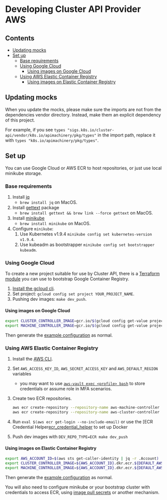 # Developing Cluster API Provider AWS <!-- omit in toc -->

## Contents <!-- omit in toc -->

<!-- Below is generated using VSCode yzhang.markdown-all-in-one >

<!-- TOC depthFrom:2 -->
- [Updating mocks](#updating-mocks)
- [Set up](#set-up)
  - [Base requirements](#base-requirements)
  - [Using Google Cloud](#using-google-cloud)
    - [Using images on Google Cloud](#using-images-on-google-cloud)
  - [Using AWS Elastic Container Registry](#using-aws-elastic-container-registry)
    - [Using images on Elastic Container Registry](#using-images-on-elastic-container-registry)

<!-- /TOC -->

## Updating mocks

When you update the mocks, please make sure the imports are not from the dependencies vendor directory. Instead, make them an explicit dependency of this project.

For example, if you see `types "sigs.k8s.io/cluster-api/vendor/k8s.io/apimachinery/pkg/types"` in the import path, replace it with `types "k8s.io/apimachinery/pkg/types"`.

## Set up

You can use Google Cloud or AWS ECR to host repositories, or just use local minikube
storage.

### Base requirements

1. Install [jq][jq]
   - `brew install jq` on MacOS.
1. Install [gettext][gettext] package
   - `brew install gettext && brew link --force gettext` on MacOS.
1. Install [minikube][minikube]
   - `brew install minikube` on MacOS.
1. Configure `minikube`:
    1. Use Kubernetes v1.9.4 `minikube config set kubernetes-version v1.9.4`.
    1. Use kubeadm as bootstrapper `minikube config set bootstrapper kubeadm`.

### Using Google Cloud

To create a new project suitable for use by Cluster API, there is a
[Terraform module](../hack/terraform-gcr-init/README.md) you can use to bootstrap
Google Container Registry.

1. [Install the gcloud cli][gcloud_sdk].
1. Set project: `gcloud config set project YOUR_PROJECT_NAME`.
1. Pushing dev images: `make dev_push`.

#### Using images on Google Cloud

``` bash
export CLUSTER_CONTROLLER_IMAGE=gcr.io/$(gcloud config get-value project)/aws-cluster-controller:0.0.1-dev
export MACHINE_CONTROLLER_IMAGE=gcr.io/$(gcloud config get-value project)/aws-machine-controller:0.0.1-dev
```

Then generate the [example configuration](../README.md#running-clusterctl) as normal.

### Using AWS Elastic Container Registry

1. Install the [AWS CLI][aws_cli].
1. Set `AWS_ACCESS_KEY_ID`, `AWS_SECRET_ACCESS_KEY` and `AWS_DEFAULT_REGION` variables
   - you may want to use [`aws-vault exec <profile> bash`][aws_vault]
     to store credentials or assume role in MFA scenarios.
1. Create two ECR repositories.

    ``` bash
    aws ecr create-repository --repository-name aws-machine-controller
    aws ecr create-repository --repository-name aws-cluster-controller
    ```
1. Run `eval $(aws ecr get-login --no-include-email)` or use the [ECR Credential Helper[ecr_credential_helper] to set up Docker
1. Push dev images with `DEV_REPO_TYPE=ECR make dev_push`

#### Using images on Elastic Container Registry

``` bash
export AWS_ACCOUNT_ID=$(aws sts get-caller-identity | jq -r .Account)
export CLUSTER_CONTROLLER_IMAGE=${AWS_ACCOUNT_ID}.dkr.ecr.${DEFAULT_AWS_REGION}.amazonaws.com/aws-cluster-controller:0.0.1-dev
export MACHINE_CONTROLLER_IMAGE=${AWS_ACCOUNT_ID}.dkr.ecr.${DEFAULT_AWS_REGION}.amazonaws.com/aws-machine-controller:0.0.1-dev
```

Then generate the [example configuration](getting-started.md#generating-cluster-manifests) as normal.

You will also need to configure minikube or your bootstrap cluster with credentials to access ECR, using [image pull secrets][image_pull_secrets]
or another mechanism.

<!-- References -->

[jq]: https://stedolan.github.io/jq/download/
[image_pull_secrets]: https://kubernetes.io/docs/concepts/containers/images/#specifying-imagepullsecrets-on-a-pod
[ecr_credential_helper]: https://github.com/awslabs/amazon-ecr-credential-helper
[aws_vault]: https://github.com/99designs/aws-vault
[gcloud_sdk]: https://cloud.google.com/sdk/install
[gettext]: https://www.gnu.org/software/gettext/
[minikube]: https://kubernetes.io/docs/setup/minikube/
[aws_cli]: https://docs.aws.amazon.com/cli/latest/userguide/installing.html
